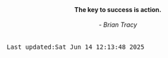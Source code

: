 
<div align="center"><b><span>The key to success is action.</span></b><br><br><i> - Brian Tracy</i></div>
<br><br><kbd>Last updated:Sat Jun 14 12:13:48 2025</kbd>